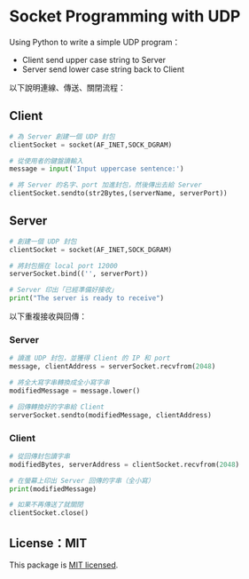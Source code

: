 # Socket Programming with UDP

Using Python to write a simple UDP program：

- Client send upper case string to Server
- Server send lower case string back to Client

以下說明連線、傳送、關閉流程：

## Client

```python
# 為 Server 創建一個 UDP 封包
clientSocket = socket(AF_INET,SOCK_DGRAM)

# 從使用者的鍵盤讀輸入
message = input('Input uppercase sentence:')

# 將 Server 的名字、port 加進封包，然後傳出去給 Server
clientSocket.sendto(str2Bytes,(serverName, serverPort))
```

## Server

```python
# 創建一個 UDP 封包
clientSocket = socket(AF_INET,SOCK_DGRAM)

# 將封包捆在 local port 12000
serverSocket.bind(('', serverPort))

# Server 印出「已經準備好接收」
print("The server is ready to receive")
```

以下重複接收與回傳：

### Server

```python
# 讀進 UDP 封包，並獲得 Client 的 IP 和 port
message, clientAddress = serverSocket.recvfrom(2048)

# 將全大寫字串轉換成全小寫字串
modifiedMessage = message.lower()

# 回傳轉換好的字串給 Client
serverSocket.sendto(modifiedMessage, clientAddress)
```

### Client

```python
# 從回傳封包讀字串
modifiedBytes, serverAddress = clientSocket.recvfrom(2048)

# 在螢幕上印出 Server 回傳的字串（全小寫）
print(modifiedMessage)

# 如果不再傳送了就關閉
clientSocket.close()
```

## License：MIT

This package is [MIT licensed](https://github.com/5j54d93/Simple-UDP/blob/main/LICENSE).
